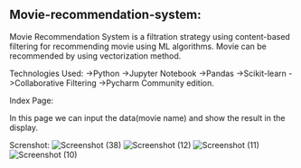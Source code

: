 ## Movie-recommendation-system:
Movie Recommendation System is a filtration strategy using content-based filtering for recommending movie using ML algorithms. Movie can be recommended by using vectorization method. 

Technologies Used:
->Python
->Jupyter Notebook
->Pandas
->Scikit-learn
->Collaborative Filtering 
->Pycharm Community edition.

Index Page:

   In this page we can input the data(movie name) and show the result in the display.
   
   Screnshot:
![Screenshot (38)](https://github.com/sibaprasad350/Movie-recommendation-system/assets/117096489/2eb2e533-e751-4055-92a7-13cc3a6a594e)
![Screenshot (12)](https://github.com/sibaprasad350/Movie-recommendation-system/assets/117096489/f3adfce8-ea58-4f2f-ab2f-c52b9373f54c)
![Screenshot (11)](https://github.com/sibaprasad350/Movie-recommendation-system/assets/117096489/a34f0f19-4243-4d4f-ac07-9886a65ca090)
![Screenshot (10)](https://github.com/sibaprasad350/Movie-recommendation-system/assets/117096489/6eef3c60-b3b2-4b16-876b-9179a19d8145)






